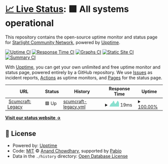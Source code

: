# [📈 Live Status](https://status.scumcraft.starlightcommunity.net): <!--live status--> **🟩 All systems operational**

This repository contains the open-source uptime monitor and status page for [Starlight Community Network](https://starlightcommunity.network), powered by [Upptime](https://github.com/upptime/upptime).

[![Uptime CI](https://github.com/Starlight-Community-Network/Scumcraft-Status/workflows/Uptime%20CI/badge.svg)](https://github.com/Starlight-Community-Network/Scumcraft-Status/actions?query=workflow%3A%22Uptime+CI%22)
[![Response Time CI](https://github.com/Starlight-Community-Network/Scumcraft-Status/workflows/Response%20Time%20CI/badge.svg)](https://github.com/Starlight-Community-Network/Scumcraft-Status/actions?query=workflow%3A%22Response+Time+CI%22)
[![Graphs CI](https://github.com/Starlight-Community-Network/Scumcraft-Status/workflows/Graphs%20CI/badge.svg)](https://github.com/Starlight-Community-Network/Scumcraft-Status/actions?query=workflow%3A%22Graphs+CI%22)
[![Static Site CI](https://github.com/Starlight-Community-Network/Scumcraft-Status/workflows/Static%20Site%20CI/badge.svg)](https://github.com/Starlight-Community-Network/Scumcraft-Status/actions?query=workflow%3A%22Static+Site+CI%22)
[![Summary CI](https://github.com/Starlight-Community-Network/Scumcraft-Status/workflows/Summary%20CI/badge.svg)](https://github.com/Starlight-Community-Network/Scumcraft-Status/actions?query=workflow%3A%22Summary+CI%22)

With [Upptime](https://upptime.js.org), you can get your own unlimited and free uptime monitor and status page, powered entirely by a GitHub repository. We use [Issues](https://github.com/Starlight-Community-Network/Scumcraft-Status/issues) as incident reports, [Actions](https://github.com/Starlight-Community-Network/Scumcraft-Status/actions) as uptime monitors, and [Pages](https://status.scumcraft.starlightcommunity.net) for the status page.

<!--start: status pages-->
<!-- This summary is generated by Upptime (https://github.com/upptime/upptime) -->
<!-- Do not edit this manually, your changes will be overwritten -->
<!-- prettier-ignore -->
| URL | Status | History | Response Time | Uptime |
| --- | ------ | ------- | ------------- | ------ |
| <img alt="" src="https://static.wixstatic.com/media/2d311a_ff5d4c5be50b4692a391da67869d1b95~mv2.png" height="13"> [Scumcraft: Legacy](legacy.scumcraft.starlightcommunity.net) | 🟩 Up | [scumcraft-legacy.yml](https://github.com/Starlight-Community-Network/Scumcraft-Status/commits/HEAD/history/scumcraft-legacy.yml) | <details><summary><img alt="Response time graph" src="./graphs/scumcraft-legacy/response-time-week.png" height="20"> 19ms</summary><br><a href="https://status.scumcraft.starlightcommunity.net/history/scumcraft-legacy"><img alt="Response time 38" src="https://img.shields.io/endpoint?url=https%3A%2F%2Fraw.githubusercontent.com%2FStarlight-Community-Network%2FScumcraft-Status%2FHEAD%2Fapi%2Fscumcraft-legacy%2Fresponse-time.json"></a><br><a href="https://status.scumcraft.starlightcommunity.net/history/scumcraft-legacy"><img alt="24-hour response time 17" src="https://img.shields.io/endpoint?url=https%3A%2F%2Fraw.githubusercontent.com%2FStarlight-Community-Network%2FScumcraft-Status%2FHEAD%2Fapi%2Fscumcraft-legacy%2Fresponse-time-day.json"></a><br><a href="https://status.scumcraft.starlightcommunity.net/history/scumcraft-legacy"><img alt="7-day response time 19" src="https://img.shields.io/endpoint?url=https%3A%2F%2Fraw.githubusercontent.com%2FStarlight-Community-Network%2FScumcraft-Status%2FHEAD%2Fapi%2Fscumcraft-legacy%2Fresponse-time-week.json"></a><br><a href="https://status.scumcraft.starlightcommunity.net/history/scumcraft-legacy"><img alt="30-day response time 38" src="https://img.shields.io/endpoint?url=https%3A%2F%2Fraw.githubusercontent.com%2FStarlight-Community-Network%2FScumcraft-Status%2FHEAD%2Fapi%2Fscumcraft-legacy%2Fresponse-time-month.json"></a><br><a href="https://status.scumcraft.starlightcommunity.net/history/scumcraft-legacy"><img alt="1-year response time 38" src="https://img.shields.io/endpoint?url=https%3A%2F%2Fraw.githubusercontent.com%2FStarlight-Community-Network%2FScumcraft-Status%2FHEAD%2Fapi%2Fscumcraft-legacy%2Fresponse-time-year.json"></a></details> | <details><summary><a href="https://status.scumcraft.starlightcommunity.net/history/scumcraft-legacy">100.00%</a></summary><a href="https://status.scumcraft.starlightcommunity.net/history/scumcraft-legacy"><img alt="All-time uptime 85.86%" src="https://img.shields.io/endpoint?url=https%3A%2F%2Fraw.githubusercontent.com%2FStarlight-Community-Network%2FScumcraft-Status%2FHEAD%2Fapi%2Fscumcraft-legacy%2Fuptime.json"></a><br><a href="https://status.scumcraft.starlightcommunity.net/history/scumcraft-legacy"><img alt="24-hour uptime 100.00%" src="https://img.shields.io/endpoint?url=https%3A%2F%2Fraw.githubusercontent.com%2FStarlight-Community-Network%2FScumcraft-Status%2FHEAD%2Fapi%2Fscumcraft-legacy%2Fuptime-day.json"></a><br><a href="https://status.scumcraft.starlightcommunity.net/history/scumcraft-legacy"><img alt="7-day uptime 100.00%" src="https://img.shields.io/endpoint?url=https%3A%2F%2Fraw.githubusercontent.com%2FStarlight-Community-Network%2FScumcraft-Status%2FHEAD%2Fapi%2Fscumcraft-legacy%2Fuptime-week.json"></a><br><a href="https://status.scumcraft.starlightcommunity.net/history/scumcraft-legacy"><img alt="30-day uptime 85.86%" src="https://img.shields.io/endpoint?url=https%3A%2F%2Fraw.githubusercontent.com%2FStarlight-Community-Network%2FScumcraft-Status%2FHEAD%2Fapi%2Fscumcraft-legacy%2Fuptime-month.json"></a><br><a href="https://status.scumcraft.starlightcommunity.net/history/scumcraft-legacy"><img alt="1-year uptime 85.86%" src="https://img.shields.io/endpoint?url=https%3A%2F%2Fraw.githubusercontent.com%2FStarlight-Community-Network%2FScumcraft-Status%2FHEAD%2Fapi%2Fscumcraft-legacy%2Fuptime-year.json"></a></details>

<!--end: status pages-->

[**Visit our status website →**](https://status.scumcraft.starlightcommunity.net)

## 📄 License

- Powered by: [Upptime](https://github.com/upptime/upptime)
- Code: [MIT](./LICENSE) © [Anand Chowdhary](https://anandchowdhary.com), supported by [Pabio](https://pabio.com)
- Data in the `./history` directory: [Open Database License](https://opendatacommons.org/licenses/odbl/1-0/)
